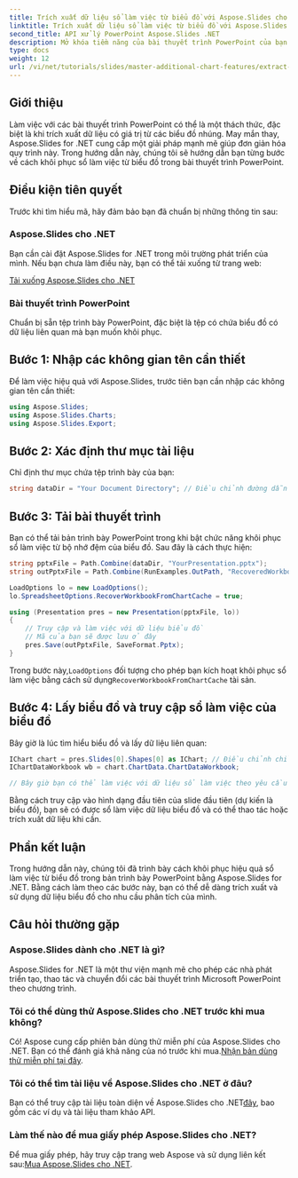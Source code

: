 ```yaml
---
title: Trích xuất dữ liệu sổ làm việc từ biểu đồ với Aspose.Slides cho .NET
linktitle: Trích xuất dữ liệu sổ làm việc từ biểu đồ với Aspose.Slides cho .NET
second_title: API xử lý PowerPoint Aspose.Slides .NET
description: Mở khóa tiềm năng của bài thuyết trình PowerPoint của bạn bằng cách tìm hiểu cách khôi phục dữ liệu sổ làm việc từ biểu đồ bằng Aspose.Slides cho .NET. Hướng dẫn từng bước này hướng dẫn bạn thực hiện quy trình, giúp bạn dễ dàng trích xuất và sử dụng dữ liệu biểu đồ hiệu quả.
type: docs
weight: 12
url: /vi/net/tutorials/slides/master-additional-chart-features/extract-workbook-data-from-charts/
---
```

## Giới thiệu

Làm việc với các bài thuyết trình PowerPoint có thể là một thách thức, đặc biệt là khi trích xuất dữ liệu có giá trị từ các biểu đồ nhúng. May mắn thay, Aspose.Slides for .NET cung cấp một giải pháp mạnh mẽ giúp đơn giản hóa quy trình này. Trong hướng dẫn này, chúng tôi sẽ hướng dẫn bạn từng bước về cách khôi phục sổ làm việc từ biểu đồ trong bài thuyết trình PowerPoint.

## Điều kiện tiên quyết

Trước khi tìm hiểu mã, hãy đảm bảo bạn đã chuẩn bị những thông tin sau:

### Aspose.Slides cho .NET

Bạn cần cài đặt Aspose.Slides for .NET trong môi trường phát triển của mình. Nếu bạn chưa làm điều này, bạn có thể tải xuống từ trang web:

[Tải xuống Aspose.Slides cho .NET](https://releases.aspose.com/slides/net/)

### Bài thuyết trình PowerPoint

Chuẩn bị sẵn tệp trình bày PowerPoint, đặc biệt là tệp có chứa biểu đồ có dữ liệu liên quan mà bạn muốn khôi phục.

## Bước 1: Nhập các không gian tên cần thiết

Để làm việc hiệu quả với Aspose.Slides, trước tiên bạn cần nhập các không gian tên cần thiết:

```csharp
using Aspose.Slides;
using Aspose.Slides.Charts;
using Aspose.Slides.Export;
```

## Bước 2: Xác định thư mục tài liệu

Chỉ định thư mục chứa tệp trình bày của bạn:

```csharp
string dataDir = "Your Document Directory"; // Điều chỉnh đường dẫn này khi cần thiết
```

## Bước 3: Tải bài thuyết trình

Bạn có thể tải bản trình bày PowerPoint trong khi bật chức năng khôi phục sổ làm việc từ bộ nhớ đệm của biểu đồ. Sau đây là cách thực hiện:

```csharp
string pptxFile = Path.Combine(dataDir, "YourPresentation.pptx");
string outPptxFile = Path.Combine(RunExamples.OutPath, "RecoveredWorkbook.pptx");

LoadOptions lo = new LoadOptions();
lo.SpreadsheetOptions.RecoverWorkbookFromChartCache = true;

using (Presentation pres = new Presentation(pptxFile, lo))
{
    // Truy cập và làm việc với dữ liệu biểu đồ
    // Mã của bạn sẽ được lưu ở đây
    pres.Save(outPptxFile, SaveFormat.Pptx);
}
```

 Trong bước này,`LoadOptions` đối tượng cho phép bạn kích hoạt khôi phục sổ làm việc bằng cách sử dụng`RecoverWorkbookFromChartCache` tài sản.

## Bước 4: Lấy biểu đồ và truy cập sổ làm việc của biểu đồ

Bây giờ là lúc tìm hiểu biểu đồ và lấy dữ liệu liên quan:

```csharp
IChart chart = pres.Slides[0].Shapes[0] as IChart; // Điều chỉnh chỉ số khi cần thiết
IChartDataWorkbook wb = chart.ChartData.ChartDataWorkbook;

// Bây giờ bạn có thể làm việc với dữ liệu sổ làm việc theo yêu cầu của bạn
```

Bằng cách truy cập vào hình dạng đầu tiên của slide đầu tiên (dự kiến là biểu đồ), bạn sẽ có được sổ làm việc dữ liệu biểu đồ và có thể thao tác hoặc trích xuất dữ liệu khi cần.

## Phần kết luận

Trong hướng dẫn này, chúng tôi đã trình bày cách khôi phục hiệu quả sổ làm việc từ biểu đồ trong bản trình bày PowerPoint bằng Aspose.Slides for .NET. Bằng cách làm theo các bước này, bạn có thể dễ dàng trích xuất và sử dụng dữ liệu biểu đồ cho nhu cầu phân tích của mình.

## Câu hỏi thường gặp

### Aspose.Slides dành cho .NET là gì?

Aspose.Slides for .NET là một thư viện mạnh mẽ cho phép các nhà phát triển tạo, thao tác và chuyển đổi các bài thuyết trình Microsoft PowerPoint theo chương trình.

### Tôi có thể dùng thử Aspose.Slides cho .NET trước khi mua không?

 Có! Aspose cung cấp phiên bản dùng thử miễn phí của Aspose.Slides cho .NET. Bạn có thể đánh giá khả năng của nó trước khi mua.[Nhận bản dùng thử miễn phí tại đây](https://releases.aspose.com/).

### Tôi có thể tìm tài liệu về Aspose.Slides cho .NET ở đâu?

 Bạn có thể truy cập tài liệu toàn diện về Aspose.Slides cho .NET[đây](https://reference.aspose.com/slides/net/), bao gồm các ví dụ và tài liệu tham khảo API.

### Làm thế nào để mua giấy phép Aspose.Slides cho .NET?

 Để mua giấy phép, hãy truy cập trang web Aspose và sử dụng liên kết sau:[Mua Aspose.Slides cho .NET](https://purchase.aspose.com/buy).